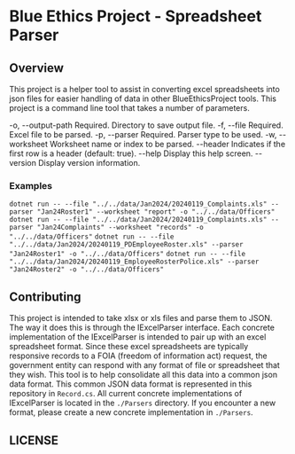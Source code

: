 # Blue Ethics Project - Spreadsheet Parser

## Overview

This project is a helper tool to assist in converting excel spreadsheets into json files for easier handling of data in other BlueEthicsProject tools. This project is a command line tool that takes a number of parameters.

-o, --output-path    Required. Directory to save output file.
-f, --file           Required. Excel file to be parsed.
-p, --parser         Required. Parser type to be used.
-w, --worksheet      Worksheet name or index to be parsed.
--header             Indicates if the first row is a header (default: true).
--help               Display this help screen.
--version            Display version information.

### Examples

`dotnet run -- --file "../../data/Jan2024/20240119_Complaints.xls" --parser "Jan24Roster1" --worksheet "report" -o "../../data/Officers"`
`dotnet run -- --file "../../data/Jan2024/20240119_Complaints.xls" --parser "Jan24Complaints" --worksheet "records" -o "../../data/Officers"`
`dotnet run -- --file "../../data/Jan2024/20240119_PDEmployeeRoster.xls" --parser "Jan24Roster1" -o "../../data/Officers"`
`dotnet run -- --file "../../data/Jan2024/20240119_EmployeeRosterPolice.xls" --parser "Jan24Roster2" -o "../../data/Officers"`

## Contributing

This project is intended to take xlsx or xls files and parse them to JSON. The way it does this is through the IExcelParser interface. Each concrete implementation of the IExcelParser is intended to pair up with an excel spreadsheet format. Since these excel spreadsheets are typically responsive records to a FOIA (freedom of information act) request, the government entity can respond with any format of file or spreadsheet that they wish. This tool is to help consolidate all this data into a common json data format. This common JSON data format is represented in this repository in `Record.cs`. All current concrete implementations of IExcelParser is located in the `./Parsers` directory. If you encounter a new format, please create a new concrete implementation in `./Parsers`.

## LICENSE

